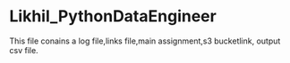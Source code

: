# Likhil_PythonDataEngineer
This file conains a log file,links file,main assignment,s3 bucketlink, output csv file.
